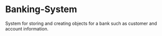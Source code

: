 # Banking-System
System for storing and creating objects for a bank such as customer and account information.
